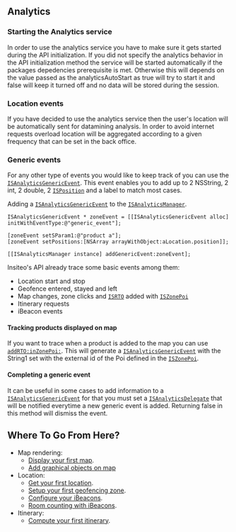## Analytics

### Starting the Analytics service

In order to use the analytics service you have to make sure it gets started during the API initialization. If you did not specify the analytics behavior in the API initialization method the service will be started automatically if the packages depedencies prerequisite is met. Otherwise this will depends on the value passed as the analyticsAutoStart as true will try to start it and false will keep it turned off and no data will be stored during the session.

### Location events

If you have decided to use the analytics service then the user's location will be automatically sent for datamining analysis. In order to avoid internet requests overload location will be aggregated according to a given frequency that can be set in the back office.

### Generic events

For any other type of events you would like to keep track of you can use the [`ISAnalyticsGenericEvent`](http://dev.insiteo.com/api/doc/ios/3.5/Classes/ISAnalyticsGenericEvent.html). This event enables you to add up to 2 NSString, 2 int, 2 double, 2 [`ISPosition`](http://dev.insiteo.com/api/doc/ios/3.5/Classes/ISPosition.html) and a label to match most cases.

Adding a [`ISAnalyticsGenericEvent`](http://dev.insiteo.com/api/doc/ios/3.5/Classes/ISAnalyticsGenericEvent.html) to the [`ISAnalyticsManager`](http://dev.insiteo.com/api/doc/ios/3.5/Classes/ISAnalyticsManager.html).

```objectivec++
ISAnalyticsGenericEvent * zoneEvent = [[ISAnalyticsGenericEvent alloc] initWithEventType:@"generic_event"];

[zoneEvent setSParam1:@"product a"];
[zoneEvent setPositions:[NSArray arrayWithObject:aLocation.position]];

[[ISAnalyticsManager instance] addGenericEvent:zoneEvent];
```

Insiteo's API already trace some basic events among them:
- Location start and stop
- Geofence entered, stayed and left
- Map changes, zone clicks and [`ISRTO`](http://dev.insiteo.com/api/doc/ios/Protocols/ISRTO.html) added with [`ISZonePoi`](http://dev.insiteo.com/api/doc/ios/3.5/Classes/ISZonePoi.html)
- Itinerary requests
- iBeacon events

#### Tracking products displayed on map

If you want to trace when a product is added to the map you can use [`addRTO:inZonePoi:`](http://dev.insiteo.com/api/doc/ios/3.5/Classes/ISMapView.html#//api/name/addRTO:inZonePoi:). This will generate a [`ISAnalyticsGenericEvent`](http://dev.insiteo.com/api/doc/ios/3.5/Classes/ISAnalyticsGenericEvent.html) with the String1 set with the external id of the Poi defined in the [`ISZonePoi`](http://dev.insiteo.com/api/doc/ios/3.5/Classes/ISZonePoi.html).

#### Completing a generic event

It can be useful in some cases to add information to a [`ISAnalyticsGenericEvent`](http://dev.insiteo.com/api/doc/ios/3.5/Classes/ISAnalyticsGenericEvent.html) for that you must set a [`ISAnalyticsDelegate`](http://dev.insiteo.com/api/doc/ios/Protocols/ISAnalyticsDelegate.html) that will be notified everytime a new generic event is added. Returning false in this method will dismiss the event.


## Where To Go From Here?

- Map rendering:
	- [Display your first map](map.md).
	- [Add graphical objects on map](map.md#2-add-graphical-objects-on-map)
- Location:
	- [Get your first location](location.md).
	- [Setup your first geofencing zone](geofence.md).
	- [Configure your iBeacons](beacon.md).
	- [Room counting with iBeacons](room_counting.md).
- Itinerary:
	- [Compute your first itinerary](itinerary.md).